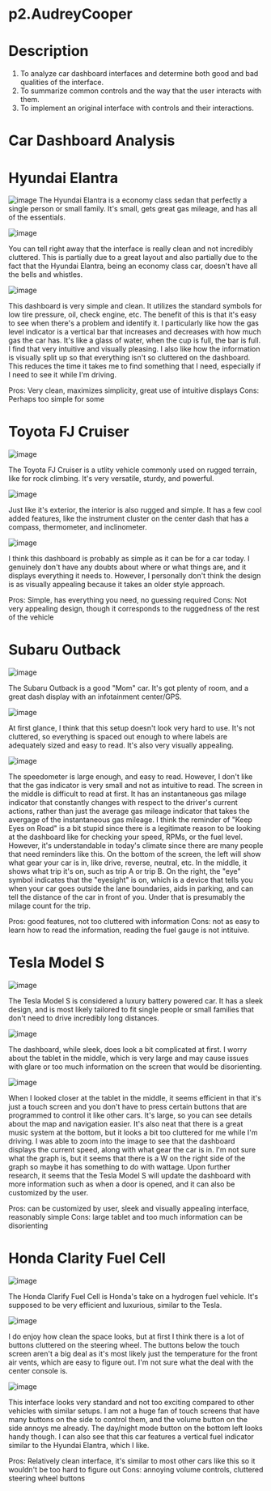 # p2.AudreyCooper

# Description
1. To analyze car dashboard interfaces and determine both good and bad qualities of the interface.
2. To summarize common controls and the way that the user interacts with them.
3. To implement an original interface with controls and their interactions.


# Car Dashboard Analysis
# Hyundai Elantra
![image](/images/HyundaiElantra.jpg)
The Hyundai Elantra is a economy class sedan that perfectly a single person or small family. It's small, gets great gas mileage, and has all of the essentials.

![image](/images/HyundaiElantraDeshboard1.jpg)

You can tell right away that the interface is really clean and not incredibly cluttered. This is partially due to a great layout and also partially due to the fact that the Hyundai Elantra, being an economy class car, doesn't have all the bells and whistles.

![image](/images/HyundaiElantraDashboard2.jpg)

This dashboard is very simple and clean. It utilizes the standard symbols for low tire pressure, oil, check engine, etc. The benefit of this is that it's easy to see when there's a problem and identify it. I particularly like how the gas level indicator is a vertical bar that increases and decreases with how much gas the car has. It's like a glass of water, when the cup is full, the bar is full. I find that very intuitive and visually pleasing. I also like how the information is visually split up so that everything isn't so cluttered on the dashboard. This reduces the time it takes me to find something that I need, especially if I need to see it while I'm driving.

Pros: Very clean, maximizes simplicity, great use of intuitive displays
Cons: Perhaps too simple for some 

# Toyota FJ Cruiser
![image](/images/ToyotaFJCruiser.jpg)

The Toyota FJ Cruiser is a utlity vehicle commonly used on rugged terrain, like for rock climbing. It's very versatile, sturdy, and powerful.

![image](/images/ToyotaFJCruiserDashboard1.jpg)

Just like it's exterior, the interior is also rugged and simple. It has a few cool added features, like the instrument cluster on the center dash that has a compass, thermometer, and inclinometer.

![image](/images/ToyotaFJCruiserDashboard2.JPG)

I think this dashboard is probably as simple as it can be for a car today. I genuinely don't have any doubts about where or what things are, and it displays everything it needs to. However, I personally don't think the design is as visually appealing because it takes an older style approach.

Pros: Simple, has everything you need, no guessing required
Cons: Not very appealing design, though it corresponds to the ruggedness of the rest of the vehicle

# Subaru Outback

![image](/images/SubaruOutback.jpg)

The Subaru Outback is a good "Mom" car. It's got plenty of room, and a great dash display with an infotainment center/GPS. 

![image](/images/SubaruOutbackDashboard1.jpg)

At first glance, I think that this setup doesn't look very hard to use. It's not cluttered, so everything is spaced out enough to where labels are adequately sized and easy to read. It's also very visually appealing.

![image](/images/SubaruOutbackDashboard2.jpg)

The speedometer is large enough, and easy to read. However, I don't like that the gas indicator is very small and not as intuitive to read. The screen in the middle is difficult to read at first. It has an instantaneous gas milage indicator that constantly changes with respect to the driver's current actions, rather than just the average gas mileage indicator that takes the avergage of the instantaneous gas mileage. I think the reminder of "Keep Eyes on Road" is a bit stupid since there is a legitimate reason to be looking at the dashboard like for checking your speed, RPMs, or the fuel level. However, it's understandable in today's climate since there are many people that need reminders like this. On the bottom of the screen, the left will show what gear your car is in, like drive, reverse, neutral, etc. In the middle, it shows what trip it's on, such as trip A or trip B. On the right, the "eye" symbol indicates that the "eyesight" is on, which is a device that tells you when your car goes outside the lane boundaries, aids in parking, and can tell the distance of the car in front of you. Under that is presumably the milage count for the trip.

Pros: good features, not too cluttered with information
Cons: not as easy to learn how to read the information, reading the fuel gauge is not intituive.
# Tesla Model S
![image](/images/TeslaModelS.jpg)

The Tesla Model S is considered a luxury battery powered car. It has a sleek design, and is most likely tailored to fit single people or small families that don't need to drive incredibly long distances.

![image](/images/TeslaModelSDashboard1.jpg)

The dashboard, while sleek, does look a bit complicated at first. I worry about the tablet in the middle, which is very large and may cause issues with glare or too much information on the screen that would be disorienting.

![image](/images/TeslaModelSDashboard2.jpg)

When I looked closer at the tablet in the middle, it seems efficient in that it's just a touch screen and you don't have to press certain buttons that are programmed to control it like other cars. It's large, so you can see details about the map and navigation easier. It's also neat that there is a great music system at the bottom, but it looks a bit too cluttered for me while I'm driving. I was able to zoom into the image to see that the dashboard displays the current speed, along with what gear the car is in. I'm not sure what the graph is, but it seems that there is a W on the right side of the graph so maybe it has something to do with wattage. Upon further research, it seems that the Tesla Model S will update the dashboard with more information such as when a door is opened, and it can also be customized by the user.

Pros: can be customized by user, sleek and visually appealing interface, reasonably simple
Cons: large tablet and too much information can be disorienting


# Honda Clarity Fuel Cell

![image](/images/HondaFuelCell.png)

The Honda Clarify Fuel Cell is Honda's take on a hydrogen fuel vehicle. It's supposed to be very efficient and luxurious, similar to the Tesla.

![image](/images/HondaFuelCellDashboard1.jpg)

I do enjoy how clean the space looks, but at first I think there is a lot of buttons cluttered on the steering wheel. The buttons below the touch screen aren't a big deal as it's most likely just the temperature for the front air vents, which are easy to figure out. I'm not sure what the deal with the center console is.

![image](/images/HondaFuelCellDashboard2.jpg)

This interface looks very standard and not too exciting compared to other vehicles with similar setups. I am not a huge fan of touch screens that have many buttons on the side to control them, and the volume button on the side annoys me already. The day/night mode button on the bottom left looks handy though. I can also see that this car features a vertical fuel indicator similar to the Hyundai Elantra, which I like.

Pros: Relatively clean interface, it's similar to most other cars like this so it wouldn't be too hard to figure out
Cons: annoying volume controls, cluttered steering wheel buttons
